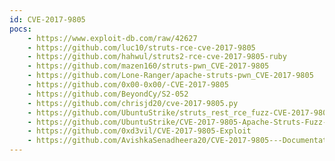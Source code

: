 ```yaml
---
id: CVE-2017-9805
pocs:
    - https://www.exploit-db.com/raw/42627
    - https://github.com/luc10/struts-rce-cve-2017-9805
    - https://github.com/hahwul/struts2-rce-cve-2017-9805-ruby
    - https://github.com/mazen160/struts-pwn_CVE-2017-9805
    - https://github.com/Lone-Ranger/apache-struts-pwn_CVE-2017-9805
    - https://github.com/0x00-0x00/-CVE-2017-9805
    - https://github.com/BeyondCy/S2-052
    - https://github.com/chrisjd20/cve-2017-9805.py
    - https://github.com/UbuntuStrike/struts_rest_rce_fuzz-CVE-2017-9805-
    - https://github.com/UbuntuStrike/CVE-2017-9805-Apache-Struts-Fuzz-N-Sploit
    - https://github.com/0xd3vil/CVE-2017-9805-Exploit
    - https://github.com/AvishkaSenadheera20/CVE-2017-9805---Documentation---IT19143378
---
```

